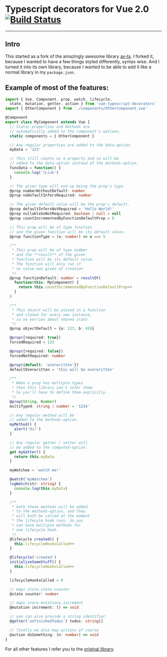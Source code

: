 # Typescript decorators for Vue 2.0 [![Build Status](https://travis-ci.org/Evertt/vue-typescript-decorators.svg?branch=master)](https://travis-ci.org/Evertt/vue-typescript-decorators)
-----

## Intro

This started as a fork of the amazingly awesome library [av-ts](https://github.com/HerringtonDarkholme/av-ts). I forked it, because I wanted to have a few things styled differently, syntax wise. And I turned it into its own library, because I wanted to be able to add it like a normal library in my `package.json`.

## Example of most of the features:

```typescript
import { Vue, Component, prop, watch, lifecycle,
  state, mutation, getter, action } from 'vue-typescript-decorators'
import { OtherComponent } from './components/OtherComponent.vue'

@Component
export class MyComponent extends Vue {
  // Static properties and methods are
  // automatically added to the component's options.
  static components = { OtherComponent }

  // Any regular properties are added to the data-option.
  myData = '123'

  // This still counts as a property and so will be
  // added to the data-option instead of the methods-option.
  funcData = function() {
    console.log('ひふみ')
  }

  // The given type will end up being the prop's type.
  @prop numberWithoutDefault: number
  @prop noDefaultInfersRequired: number

  // The given default value will be the prop's default.
  @prop defaultInfersNotRequired = 'Hello World!'
  @prop nullableSoNotRequired: boolean | null = null
  @prop countIncrementedByFunctionDefaultProp = 0

  // This prop will be of type function
  // and the given function will be its default value.
  @prop functionType = (a: number) => a === 5

  /**
   * This prop will be of type number
   * and the **result** of the given
   * function will be its default value.
   * The function will only run if
   * no value was given at creation
   */
  @prop functionDefault: number = resultOf(
    function(this: MyComponent) {
      return this.countIncrementedByFunctionDefaultProp++
    }
  )

  /**
   * This object will be placed in a function
   * and cloned for every new instance,
   * so no worries about shared state
   */
  @prop objectDefault = {a: 123, b: 456}

  @prop({required: true})
  forcedRequired = 123

  @prop({required: false})
  forcedNotRequired: number

  @prop({default: 'overwritten'})
  defaultOverwritten = 'this will be overwritten'

  /**
   * When a prop has multiple types
   * then this library can't infer them.
   * So you'll have to define them explicitly.
   */
  @prop(String, Number)
  multiTyped: string | number = '1234'

  // Any regular method will be
  // added to the methods-option.
  myMethod() {
    alert('Hi!')
  }

  // Any regular getter / setter will
  // be added to the computed-option.
  get myGetter() {
    return this.myData
  }

  myWatchee = 'watch me!'

  @watch('myWatchee')
  logWatch(str: string) {
    console.log(this.myData)
  }

  /**
   * both these methods will be added
   * to the methods-option, and they
   * will both be called at the moment
   * the lifecyle hook runs. So you
   * can have multiple methods for
   * one lifecycle hook.
   */
  @lifecycle created() {
    this.lifecycleHooksCalled++
  }

  @lifecycle('created')
  initializeSomeStuff() {
    this.lifecycleHooksCalled++
  }

  lifecycleHooksCalled = 0

  // maps store.state.counter
  @state counter: number

  // maps store.mutations.increment
  @mutation increment: () => void

  // you can also provide a string identifier
  @getter('unfinishedTodos') todos: string[]

  // finally we also map actions of course
  @action doSomething: (n: number) => void
}
```

For all other features I refer you to the [original library](https://github.com/HerringtonDarkholme/av-ts).